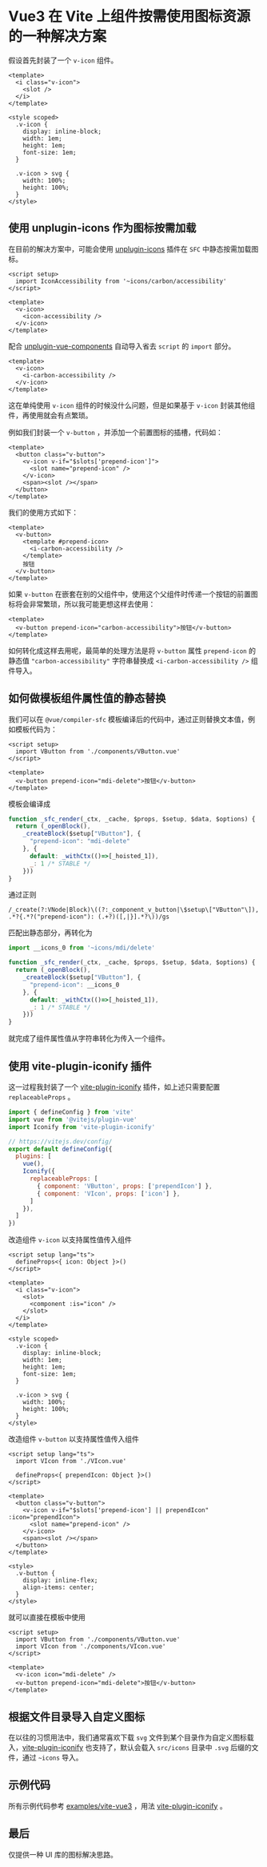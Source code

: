 # Vue3 在 Vite 上组件按需使用图标资源的一种解决方案

假设首先封装了一个 `v-icon` 组件。

```vue
<template>
  <i class="v-icon">
    <slot />
  </i>
</template>

<style scoped>
  .v-icon {
    display: inline-block;
    width: 1em;
    height: 1em;
    font-size: 1em;
  }

  .v-icon > svg {
    width: 100%;
    height: 100%;
  }
</style>
```

## 使用 unplugin-icons 作为图标按需加载 

在目前的解决方案中，可能会使用 [unplugin-icons](https://github.com/antfu/unplugin-icons) 插件在 `SFC` 中静态按需加载图标。

```vue
<script setup>
  import IconAccessibility from '~icons/carbon/accessibility'
</script>

<template>
  <v-icon>
    <icon-accessibility />
  </v-icon>
</template>
```

配合 [unplugin-vue-components](https://github.com/antfu/unplugin-vue-components) 自动导入省去 `script` 的 `import` 部分。

```vue
<template>
  <v-icon>
    <i-carbon-accessibility />
  </v-icon>
</template>
```

这在单纯使用 `v-icon` 组件的时候没什么问题，但是如果基于 `v-icon` 封装其他组件，再使用就会有点繁琐。

例如我们封装一个 `v-button` ，并添加一个前置图标的插槽，代码如：

```vue
<template>
  <button class="v-button">
    <v-icon v-if="$slots['prepend-icon']">
      <slot name="prepend-icon" />
    </v-icon>
    <span><slot /></span>
  </button>
</template>
```

我们的使用方式如下：

```vue
<template>
  <v-button>
    <template #prepend-icon>
      <i-carbon-accessibility />
    </template>
    按钮
  </v-button>
</template>
```

如果 `v-button` 在嵌套在别的父组件中，使用这个父组件时传递一个按钮的前置图标将会非常繁琐，所以我可能更想这样去使用：

```vue
<template>
  <v-button prepend-icon="carbon-accessibility">按钮</v-button>
</template>
```

如何转化成这样去用呢，最简单的处理方法是将 `v-button` 属性 `prepend-icon` 的静态值 `"carbon-accessibility"` 字符串替换成 `<i-carbon-accessibility />` 组件导入。

## 如何做模板组件属性值的静态替换

我们可以在 `@vue/compiler-sfc` 模板编译后的代码中，通过正则替换文本值，例如模板代码为：

```vue
<script setup>
  import VButton from './components/VButton.vue'
</script>

<template>
  <v-button prepend-icon="mdi-delete">按钮</v-button>
</template>
```

模板会编译成

```js
function _sfc_render(_ctx, _cache, $props, $setup, $data, $options) {
  return (_openBlock(),
    _createBlock($setup["VButton"], {
      "prepend-icon": "mdi-delete"
    }, {
      default: _withCtx(()=>[_hoisted_1]),
      _: 1 /* STABLE */
    }))
}
```

通过正则

```
/_create(?:VNode|Block)\((?:_component_v_button|\$setup\["VButton"\]), .*?{.*?("prepend-icon"): (.+?)([,|}].*?\))/gs
```

匹配出静态部分，再转化为

```js
import __icons_0 from '~icons/mdi/delete'

function _sfc_render(_ctx, _cache, $props, $setup, $data, $options) {
  return (_openBlock(),
    _createBlock($setup["VButton"], {
      "prepend-icon": __icons_0
    }, {
      default: _withCtx(()=>[_hoisted_1]),
      _: 1 /* STABLE */
    }))
}
```

就完成了组件属性值从字符串转化为传入一个组件。

## 使用 vite-plugin-iconify 插件

这一过程我封装了一个 [vite-plugin-iconify](https://github.com/qq15725/vite-plugin-iconify) 插件，如上述只需要配置 `replaceableProps` 。

```js
import { defineConfig } from 'vite'
import vue from '@vitejs/plugin-vue'
import Iconify from 'vite-plugin-iconify'

// https://vitejs.dev/config/
export default defineConfig({
  plugins: [
    vue(),
    Iconify({
      replaceableProps: [
        { component: 'VButton', props: ['prependIcon'] },
        { component: 'VIcon', props: ['icon'] },
      ]
    }),
  ]
})
```

改造组件 `v-icon` 以支持属性值传入组件

```vue
<script setup lang="ts">
  defineProps<{ icon: Object }>()
</script>

<template>
  <i class="v-icon">
    <slot>
      <component :is="icon" />
    </slot>
  </i>
</template>

<style scoped>
  .v-icon {
    display: inline-block;
    width: 1em;
    height: 1em;
    font-size: 1em;
  }

  .v-icon > svg {
    width: 100%;
    height: 100%;
  }
</style>
```

改造组件 `v-button` 以支持属性值传入组件

```vue
<script setup lang="ts">
  import VIcon from './VIcon.vue'

  defineProps<{ prependIcon: Object }>()
</script>

<template>
  <button class="v-button">
    <v-icon v-if="$slots['prepend-icon'] || prependIcon" :icon="prependIcon">
      <slot name="prepend-icon" />
    </v-icon>
    <span><slot /></span>
  </button>
</template>

<style>
  .v-button {
    display: inline-flex;
    align-items: center;
  }
</style>
```

就可以直接在模板中使用

```vue
<script setup>
  import VButton from './components/VButton.vue'
  import VIcon from './components/VIcon.vue'
</script>

<template>
  <v-icon icon="mdi-delete" />
  <v-button prepend-icon="mdi-delete">按钮</v-button>
</template>
```

## 根据文件目录导入自定义图标

在以往的习惯用法中，我们通常喜欢下载 `svg` 文件到某个目录作为自定义图标载入，[vite-plugin-iconify](https://github.com/qq15725/vite-plugin-iconify) 也支持了，默认会载入 `src/icons` 目录中 `.svg` 后缀的文件，通过 `~icons` 导入。

## 示例代码

所有示例代码参考 [examples/vite-vue3](https://github.com/qq15725/vite-plugin-iconify/blob/master/examples/vite-vue3) ，用法 [vite-plugin-iconify](https://github.com/qq15725/vite-plugin-iconify) 。

## 最后

仅提供一种 UI 库的图标解决思路。